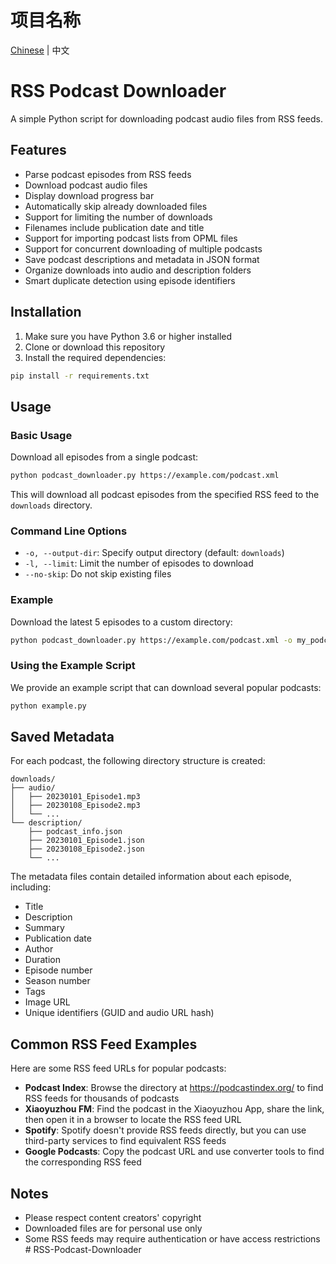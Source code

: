 # 项目名称

[Chinese](README_zh.md) | 中文


# RSS Podcast Downloader

A simple Python script for downloading podcast audio files from RSS feeds.

## Features

- Parse podcast episodes from RSS feeds
- Download podcast audio files
- Display download progress bar
- Automatically skip already downloaded files
- Support for limiting the number of downloads
- Filenames include publication date and title
- Support for importing podcast lists from OPML files
- Support for concurrent downloading of multiple podcasts
- Save podcast descriptions and metadata in JSON format
- Organize downloads into audio and description folders
- Smart duplicate detection using episode identifiers

## Installation

1. Make sure you have Python 3.6 or higher installed
2. Clone or download this repository
3. Install the required dependencies:

```bash
pip install -r requirements.txt
```

## Usage

### Basic Usage

Download all episodes from a single podcast:

```bash
python podcast_downloader.py https://example.com/podcast.xml
```

This will download all podcast episodes from the specified RSS feed to the `downloads` directory.

### Command Line Options

- `-o, --output-dir`: Specify output directory (default: `downloads`)
- `-l, --limit`: Limit the number of episodes to download
- `--no-skip`: Do not skip existing files

### Example

Download the latest 5 episodes to a custom directory:

```bash
python podcast_downloader.py https://example.com/podcast.xml -o my_podcasts -l 5
```

### Using the Example Script

We provide an example script that can download several popular podcasts:

```bash
python example.py
```


## Saved Metadata

For each podcast, the following directory structure is created:

```
downloads/
├── audio/
│   ├── 20230101_Episode1.mp3
│   ├── 20230108_Episode2.mp3
│   └── ...
└── description/
    ├── podcast_info.json
    ├── 20230101_Episode1.json
    ├── 20230108_Episode2.json
    └── ...
```

The metadata files contain detailed information about each episode, including:
- Title
- Description
- Summary
- Publication date
- Author
- Duration
- Episode number
- Season number
- Tags
- Image URL
- Unique identifiers (GUID and audio URL hash)

## Common RSS Feed Examples

Here are some RSS feed URLs for popular podcasts:



- **Podcast Index**: Browse the directory at https://podcastindex.org/ to find RSS feeds for thousands of podcasts
- **Xiaoyuzhou FM**: Find the podcast in the Xiaoyuzhou App, share the link, then open it in a browser to locate the RSS feed URL
- **Spotify**: Spotify doesn't provide RSS feeds directly, but you can use third-party services to find equivalent RSS feeds
- **Google Podcasts**: Copy the podcast URL and use converter tools to find the corresponding RSS feed

## Notes

- Please respect content creators' copyright
- Downloaded files are for personal use only
- Some RSS feeds may require authentication or have access restrictions # RSS-Podcast-Downloader

